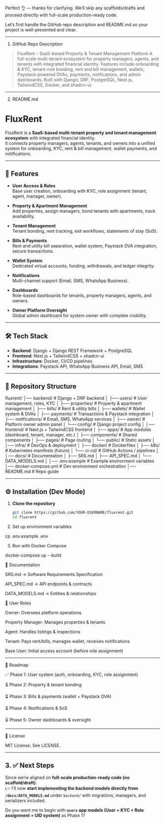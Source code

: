 Perfect 👌 — thanks for clarifying. We’ll skip any scaffolds/drafts and proceed directly with full-scale production-ready code.

Let’s first handle the GitHub repo description and README.md so your project is well-presented and clear.


---

1. GitHub Repo Description

> FluxRent – SaaS-based Property & Tenant Management Platform
A full-scale multi-tenant ecosystem for property managers, agents, and tenants with integrated financial identity. Features include onboarding & KYC, tenant-role bonding, rent and bill management, wallets, Paystack-powered DVAs, payments, notifications, and admin dashboards. Built with Django, DRF, PostgreSQL, Next.js, TailwindCSS, Docker, and shadcn-ui.




---

2. README.md

# FluxRent

FluxRent is a **SaaS-based multi-tenant property and tenant management ecosystem** with integrated financial identity.  
It connects property managers, agents, tenants, and owners into a unified system for onboarding, KYC, rent & bill management, wallet payments, and notifications.

---

## 🚀 Features

- **User Access & Roles**  
  Base user creation, onboarding with KYC, role assignment (tenant, agent, manager, owner).

- **Property & Apartment Management**  
  Add properties, assign managers, bond tenants with apartments, track availability.

- **Tenant Management**  
  Tenant bonding, rent tracking, exit workflows, statements of stay (SoS).

- **Bills & Payments**  
  Rent and utility bill separation, wallet system, Paystack DVA integration, secure transactions.

- **Wallet System**  
  Dedicated virtual accounts, funding, withdrawals, and ledger integrity.

- **Notifications**  
  Multi-channel support (Email, SMS, WhatsApp Business).

- **Dashboards**  
  Role-based dashboards for tenants, property managers, agents, and owners.

- **Owner Platform Oversight**  
  Global admin dashboard for system owner with complete visibility.

---

## 🛠️ Tech Stack

- **Backend**: Django + Django REST Framework + PostgreSQL  
- **Frontend**: Next.js + TailwindCSS + shadcn-ui  
- **Infrastructure**: Docker, CI/CD pipelines  
- **Integrations**: Paystack API, WhatsApp Business API, Email, SMS  

---

## 📂 Repository Structure

fluxrent/ │── backend/              # Django + DRF backend │   ├── users/            # User management, roles, KYC │   ├── properties/       # Property & apartment management │   ├── bills/            # Rent & utility bills │   ├── wallets/          # Wallet system & DVAs │   ├── payments/         # Transactions & Paystack integration │   ├── notifications/    # Email, SMS, WhatsApp services │   ├── owner/            # Platform owner admin panel │   └── config/           # Django project config │ │── frontend/             # Next.js + TailwindCSS frontend │   ├── apps/             # App modules (dashboard, tenant, manager, etc.) │   ├── components/       # Shared components │   ├── pages/            # Page routing │   └── public/           # Static assets │ │── infra/                # DevOps & deployment │   ├── docker/           # Dockerfiles │   ├── k8s/              # Kubernetes manifests (future) │   └── ci-cd/            # GitHub Actions / pipelines │ │── docs/                 # Documentation │   ├── SRS.md │   ├── API_SPEC.md │   └── DATA_MODELS.md │ │── .env.example          # Example environment variables │── docker-compose.yml    # Dev environment orchestration │── README.md             # Repo guide

---

## ⚙️ Installation (Dev Mode)

1. **Clone the repository**
   ```bash
   git clone https://github.com/YOUR-USERNAME/fluxrent.git
   cd fluxrent

2. Set up environment variables

cp .env.example .env


3. Run with Docker Compose

docker-compose up --build


📖 Documentation

SRS.md → Software Requirements Specification

API_SPEC.md → API endpoints & contracts

DATA_MODELS.md → Entities & relationships


👥 User Roles

Owner: Oversees platform operations

Property Manager: Manages properties & tenants

Agent: Handles listings & inspections

Tenant: Pays rent/bills, manages wallet, receives notifications

Base User: Initial access account (before role assignment)



---

📌 Roadmap

✅ Phase 1: User system (auth, onboarding, KYC, role assignment)

⏳ Phase 2: Property & tenant bonding

⏳ Phase 3: Bills & payments (wallet + Paystack DVA)

⏳ Phase 4: Notifications & SoS

⏳ Phase 5: Owner dashboards & oversight



---

📝 License

MIT License. See LICENSE.

---

## 3. ✅ Next Steps  

Since we’re aligned on **full-scale production-ready code (no scaffold/draft)**:  
👉 I’ll now **start implementing the backend models directly from `/docs/DATA_MODELS.md`** under `backend/` with migrations, managers, and serializers included.  

Do you want me to begin with **`users` app models (User + KYC + Role assignment + UID system)** as Phase 1?

